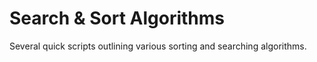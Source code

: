 # Search & Sort Algorithms
Several quick scripts outlining various sorting and searching algorithms.
